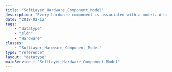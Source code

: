 ```yaml
---
title: "SoftLayer_Hardware_Component_Model"
description: "Every hardware component is associated with a model. A hardware component model defines the type of hardware component to which it is associated. The '''SoftLayer_Hardware_Component_Model''' class provides detailed information regarding the hardware component. "
date: "2018-02-12"
tags:
    - "datatype"
    - "sldn"
    - "Hardware"
classes:
    - "SoftLayer_Hardware_Component_Model"
type: "reference"
layout: "datatype"
mainService : "SoftLayer_Hardware_Component_Model"
---
```

